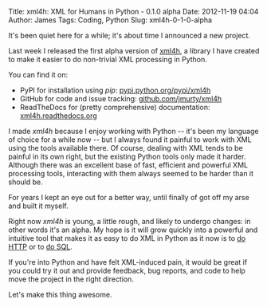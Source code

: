 Title: xml4h: XML for Humans in Python - 0.1.0 alpha
Date: 2012-11-19 04:04
Author: James
Tags: Coding, Python
Slug: xml4h-0-1-0-alpha

It's been quiet here for a while; it's about time I announced a new
project.

Last week I released the first alpha version of [xml4h][], a library I
have created to make it easier to do non-trivial XML processing in
Python.

You can find it on:

-   PyPI for installation using *pip*: [pypi.python.org/pypi/xml4h][]
-   GitHub for code and issue tracking: [github.com/jmurty/xml4h][xml4h]
-   ReadTheDocs for (pretty comprehensive) documentation:
    [xml4h.readthedocs.org][]

I made *xml4h* because I enjoy working with Python -- it's been my
language of choice for a while now -- but I always found it painful to
work with XML using the tools available there. Of course, dealing with
XML tends to be painful in its own right, but the existing Python tools
only made it harder. Although there was an excellent base of fast,
efficient and powerful XML processing tools, interacting with them
always seemed to be harder than it should be.

For years I kept an eye out for a better way, until finally of got off
my arse and built it myself.

Right now *xml4h* is young, a little rough, and likely to undergo
changes: in other words it's an alpha. My hope is it will grow quickly
into a powerful and intuitive tool that makes it as easy to do XML in
Python as it now is to [do HTTP][] or to [do SQL][].

If you're into Python and have felt XML-induced pain, it would be great
if you could try it out and provide feedback, bug reports, and code to
help move the project in the right direction.

Let's make this thing awesome.

  [xml4h]: https://github.com/jmurty/xml4h
  [pypi.python.org/pypi/xml4h]: http://pypi.python.org/pypi/xml4h
  [xml4h.readthedocs.org]: https://xml4h.readthedocs.org
  [do HTTP]: http://docs.python-requests.org/
  [do SQL]: http://www.sqlalchemy.org/
